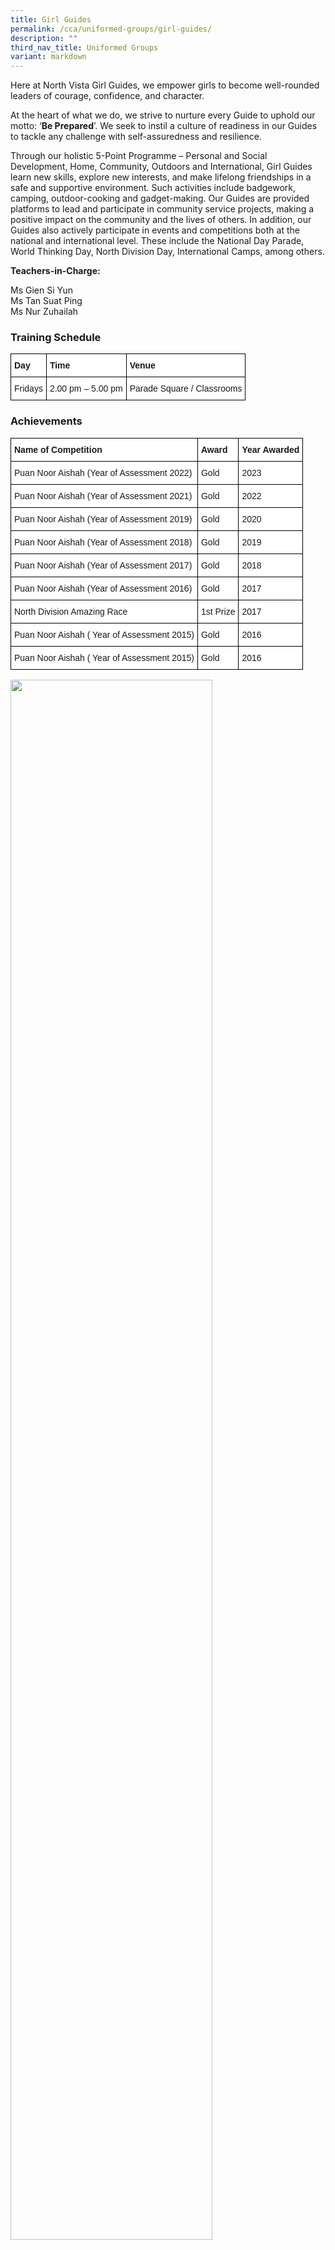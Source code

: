 ```yaml
---
title: Girl Guides
permalink: /cca/uniformed-groups/girl-guides/
description: ""
third_nav_title: Uniformed Groups
variant: markdown
---
```

Here at North Vista Girl Guides, we empower girls to become well-rounded leaders of courage, confidence, and character. 

At the heart of what we do, we strive to nurture every Guide to uphold our motto: ‘**Be Prepared**’. We seek to instil a culture of readiness in our Guides to tackle any challenge with self-assuredness and resilience. 

Through our holistic 5-Point Programme – Personal and Social Development, Home, Community, Outdoors and International, Girl Guides learn new skills, explore new interests, and make lifelong friendships in a safe and supportive environment. Such activities include badgework, camping, outdoor-cooking and gadget-making. Our Guides are provided platforms to lead and participate in community service projects, making a positive impact on the community and the lives of others. In addition, our Guides also actively participate in events and competitions both at the national and international level. These include the National Day Parade, World Thinking Day, North Division Day, International Camps, among others. 


**Teachers-in-Charge:**  

Ms Gien Si Yun <br>
Ms Tan Suat Ping <br>
Ms Nur Zuhailah

### Training Schedule

<style type="text/css">
.tg  {border-collapse:collapse;border-spacing:0;}
.tg td{border-color:black;border-style:solid;border-width:1px;font-family:Arial, sans-serif;font-size:14px;
  overflow:hidden;padding:10px 5px;word-break:normal;}
.tg th{border-color:black;border-style:solid;border-width:1px;font-family:Arial, sans-serif;font-size:14px;
  font-weight:normal;overflow:hidden;padding:10px 5px;word-break:normal;}
.tg .tg-dgl5{background-color:#FFF;font-weight:bold;text-align:left;vertical-align:top}
.tg .tg-ktyi{background-color:#FFF;text-align:left;vertical-align:top}
</style>
<table class="tg">
<thead>
  <tr>
    <th class="tg-dgl5">Day</th>
    <th class="tg-dgl5">Time</th>
    <th class="tg-dgl5">Venue</th>
  </tr>
</thead>
<tbody>
  <tr>
    <td class="tg-ktyi">Fridays</td>
    <td class="tg-ktyi">2.00 pm – 5.00 pm</td>
    <td class="tg-ktyi">Parade Square / Classrooms</td>
  </tr>
</tbody>
</table>

### Achievements

<style type="text/css">
.tg  {border-collapse:collapse;border-spacing:0;}
.tg td{border-color:black;border-style:solid;border-width:1px;font-family:Arial, sans-serif;font-size:14px;
  overflow:hidden;padding:10px 5px;word-break:normal;}
.tg th{border-color:black;border-style:solid;border-width:1px;font-family:Arial, sans-serif;font-size:14px;
  font-weight:normal;overflow:hidden;padding:10px 5px;word-break:normal;}
.tg .tg-dgl5{background-color:#FFF;font-weight:bold;text-align:left;vertical-align:top}
.tg .tg-ktyi{background-color:#FFF;text-align:left;vertical-align:top}
</style>
<table class="tg">
<thead>
  <tr>
    <th class="tg-dgl5">Name of Competition</th>
    <th class="tg-dgl5">Award</th>
    <th class="tg-dgl5">Year Awarded</th>
  </tr>
</thead>
<tbody>
	 <tr>
    <td class="tg-ktyi">Puan Noor Aishah (Year of Assessment 2022)</td>
    <td class="tg-ktyi">Gold</td>
    <td class="tg-ktyi">2023</td>
  </tr>
	 <tr>
    <td class="tg-ktyi">Puan Noor Aishah (Year of Assessment 2021)</td>
    <td class="tg-ktyi">Gold</td>
    <td class="tg-ktyi">2022</td>
  </tr>
  <tr>
    <td class="tg-ktyi">Puan Noor Aishah (Year of Assessment 2019)</td>
    <td class="tg-ktyi">Gold</td>
    <td class="tg-ktyi">2020</td>
  </tr>
  <tr>
    <td class="tg-ktyi">Puan Noor Aishah (Year of Assessment 2018)</td>
    <td class="tg-ktyi">Gold</td>
    <td class="tg-ktyi">2019</td>
  </tr>
  <tr>
    <td class="tg-ktyi">Puan Noor Aishah (Year of Assessment 2017)</td>
    <td class="tg-ktyi">Gold</td>
    <td class="tg-ktyi">2018</td>
  </tr>
  <tr>
    <td class="tg-ktyi">Puan Noor Aishah (Year of Assessment 2016)</td>
    <td class="tg-ktyi">Gold</td>
    <td class="tg-ktyi">2017</td>
  </tr>
  <tr>
    <td class="tg-ktyi">North Division Amazing Race</td>
    <td class="tg-ktyi"> 1st Prize</td>
    <td class="tg-ktyi">2017</td>
  </tr>
  <tr>
    <td class="tg-ktyi"> Puan Noor Aishah ( Year of Assessment 2015)</td>
    <td class="tg-ktyi">Gold</td>
    <td class="tg-ktyi">2016</td>
  </tr>
  <tr>
    <td class="tg-ktyi"> Puan Noor Aishah ( Year of Assessment 2015)</td>
    <td class="tg-ktyi">Gold</td>
    <td class="tg-ktyi">2016</td>
  </tr>
</tbody>
</table>

<img src="/images/CCA/Girl%20Guides/GG1.jpg" style="width:80%">
<br>
<img src="/images/CCA/Girl%20Guides/GG2.jpg" style="width:80%">
<br>
<img src="/images/CCA/Girl%20Guides/GG3.jpg" style="width:80%">
<br>
<img src="/images/CCA/Girl%20Guides/GG4.jpg" style="width:80%">
<br>
<img src="/images/CCA/Girl%20Guides/GG5.jpg" style="width:80%">
<br>
<img src="/images/CCA/Girl%20Guides/GG6.jpg" style="width:80%">
<br>
<img src="/images/CCA/Girl%20Guides/GG7.jpg" style="width:80%">
<br>
<img src="/images/CCA/Girl%20Guides/GG8.jpg" style="width:80%">
<br>